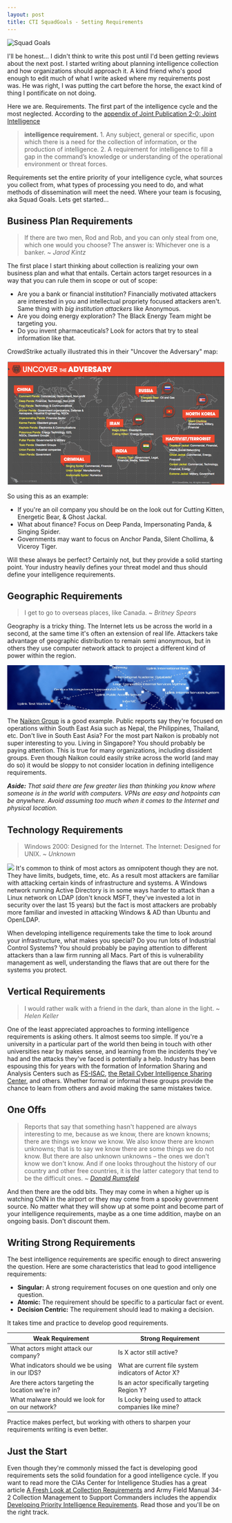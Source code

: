 ```yaml
---
layout: post
title: CTI SquadGoals - Setting Requirements
---
```


![Squad Goals](https://ccwebcontent.blob.core.windows.net/resources/blobs/images/870x489/artwork-squadgoaldesccover.png)

I'll be honest... I didn't think to write this post until I'd been getting reviews about the next post. I started writing about planning intelligence collection and how organizations should approach it. A kind friend who's good enough to edit much of what I write asked where my requirements post was. He was right, I was putting the cart before the horse, the exact kind of thing I pontificate on not doing.

Here we are. Requirements. The first part of the intelligence cycle and the most neglected. According to the [appendix of Joint Publication 2-0: Joint Intelligence](http://www.dtic.mil/doctrine/new_pubs/jp2_0.pdf)

> <i class="fa fa-quote-left fa-3x pull-left"></i>__intelligence requirement.__ 1. Any subject, general or specific, upon which there is a need
for the collection of information, or the production of intelligence. 2. A requirement for
intelligence to fill a gap in the command’s knowledge or understanding of the
operational environment or threat forces.

Requirements set the entire priority of your intelligence cycle, what sources you collect from, what types of processing you need to do, and what methods of dissemination will meet the need. Where your team is focusing, aka Squad Goals. Lets get started...

## Business Plan Requirements

> <i class="fa fa-quote-left fa-3x pull-left"></i>If there are two men, Rod and Rob, and you can only steal from one, which one would you choose? The answer is: Whichever one is a banker. ~ _Jarod Kintz_

The first place I start thinking about collection is realizing your own business plan and what that entails. Certain actors target resources in a way that you can rule them in scope or out of scope:

- Are you a bank or financial institution? Financially motivated attackers are interested in you and intellectual propriety focused attackers aren't. Same thing with _big institution attackers_ like Anonymous.
- Are you doing energy exploration? The Black Energy Team might be targeting you.
- Do you invent pharmaceuticals? Look for actors that try to steal information like that.

CrowdStrike actually illustrated this in their "Uncover the Adversary" map:

![Crowdstrike Actor Map](public/crowdstrike-map.png)

So using this as an example:

- If you're an oil company you should be on the look out for Cutting Kitten, Energetic Bear, & Ghost Jackal.
- What about finance? Focus on Deep Panda, Impersonating Panda, & Singing Spider.
- Governments may want to focus on Anchor Panda, Silent Chollima, & Viceroy Tiger.

Will these always be perfect? Certainly not, but they provide a solid starting point. Your industry heavily defines your threat model and thus should define your intelligence requirements.

## Geographic Requirements

> <i class="fa fa-quote-left fa-3x pull-left"></i> I get to go to overseas places, like Canada. ~ _Britney Spears_

Geography is a tricky thing. The Internet lets us be across the world in a second, at the same time it's often an extension of real life. Attackers take advantage of geographic distribution to remain semi anonymous, but in others they use computer network attack to project a different kind of power within the region.

![ZOMG MAP OF HACKER STUFF](public/uplink-server-map.jpg)

The [Naikon Group](https://www.threatconnect.com/camerashy/) is a good example. Public reports say they're focused on operations within South East Asia such as Nepal, the Philippines, Thailand, etc. Don't live in South East Asia? For the most part Naikon is probably not super interesting to you. Living in Singapore? You should probably be paying attention. This is true for many organizations, including dissident groups. Even though Naikon could easily strike across the world (and may do so) it would be sloppy to not consider location in defining intelligence requirements.

_**Aside:** That said there are few greater lies than thinking you know where someone is in the world with computers. VPNs are easy and hotpoints can be anywhere. Avoid assuming too much when it comes to the Internet and physical location._

## Technology Requirements

> <i class="fa fa-quote-left fa-3x pull-left"></i> Windows 2000: Designed for the Internet. The Internet: Designed for UNIX. ~ _Unknown_

![](http://media2.giphy.com/media/M3o3fL9nnxG4o/giphy.gif) It's common to think of most actors as omnipotent though they are not. They have limits, budgets, time, etc. As a result most attackers are familiar with attacking certain kinds of infrastructure and systems. A Windows network running Active Directory is in some ways harder to attack than a Linux network on LDAP (don't knock MSFT, they've invested a lot in security over the last 15 years) but the fact is most attackers are probably more familiar and invested in attacking Windows & AD than Ubuntu and OpenLDAP.

When developing intelligence requirements take the time to look around your infrastructure, what makes you special? Do you run lots of Industrial Control Systems? You should probably be paying attention to different attackers than a law firm running all Macs. Part of this is vulnerability management as well, understanding the flaws that are out there for the systems you protect.

## Vertical Requirements

> <i class="fa fa-quote-left fa-3x pull-left"></i> I would rather walk with a friend in the dark, than alone in the light. ~ _Helen Keller_

One of the least appreciated approaches to forming intelligence requirements is asking others. It almost seems too simple. If you're a university in a particular part of the world then being in touch with other universities near by makes sense, and learning from the incidents they've had and the attacks they've faced is potentially a help. Industry has been espousing this for years with the formation of Information Sharing and Analysis Centers such as [FS-ISAC](https://www.fsisac.com/), [the Retail Cyber Intelligence Sharing Center](https://r-cisc.org/), and others. Whether formal or informal these groups provide the chance to learn from others and avoid making the same mistakes twice.

## One Offs

> <i class="fa fa-quote-left fa-3x pull-left"></i>Reports that say that something hasn't happened are always interesting to me, because as we know, there are known knowns; there are things we know we know. We also know there are known unknowns; that is to say we know there are some things we do not know. But there are also unknown unknowns – the ones we don't know we don't know. And if one looks throughout the history of our country and other free countries, it is the latter category that tend to be the difficult ones. ~ [_Donald Rumsfeld_](https://en.wikipedia.org/wiki/There_are_known_knowns)

And then there are the odd bits. They may come in when a higher up is watching CNN in the airport or they may come from a spooky government source. No matter what they will show up at some point and become part of your intelligence requirements, maybe as a one time addition, maybe on an ongoing basis. Don't discount them.

## Writing Strong Requirements

The best intelligence requirements are specific enough to direct answering the question. Here are some characteristics that lead to good intelligence requirements:

- __Singular:__ A strong requirement focuses on one question and only one question.
- __Atomic:__ The requirement should be specific to a particular fact or event.
- __Decision Centric:__ The requirement should lead to making a decision.

It takes time and practice to develop good requirements.

| Weak Requirement | Strong Requirement |
| ---------------- | ------------------ |
| What actors might attack our company? | Is X actor still active? |
| What indicators should we be using in our IDS? | What are current file system indicators of Actor X? |
| Are there actors targeting the location we're in? | Is an actor specifically targeting Region Y? |
| What malware should we look for on our network? | Is Locky being used to attack companies like mine? |

Practice makes perfect, but working with others to sharpen your requirements writing is even better.

## Just the Start

Even though they're commonly missed the fact is developing good requirements sets the solid foundation for a good intelligence cycle. If you want to read more the CIAs Center for Intelligence Studies has a great article [A Fresh Look at Collection Requirements](https://www.cia.gov/library/center-for-the-study-of-intelligence/kent-csi/vol4no4/html/v04i4a03p_0001.htm) and
Army Field Manual 34-2 Collection Management to Support Commanders includes the appendix [Developing Priority Intelligence Requirements](http://fas.org/irp/doddir/army/fm34-2/Appd.htm). Read those and you'll be on the right track.
